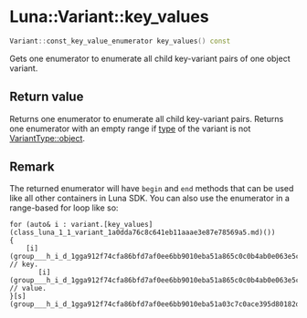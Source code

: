 # Luna::Variant::key_values

```c++
Variant::const_key_value_enumerator key_values() const
```

Gets one enumerator to enumerate all child key-variant pairs of one object variant. 



## Return value
Returns one enumerator to enumerate all child key-variant pairs. Returns one enumerator with an empty range if [type](class_luna_1_1_variant_1a9d24401239f10fa7d53b0e0a53eb90b8.md) of the variant is not [VariantType::object](group___runtime_1ggac1ce0b9d7902d01bfd860c08aed25233aa8cfde6331bd59eb2ac96f8911c4b666.md). 

## Remark
The returned enumerator will have `begin` and `end` methods that can be used like all other containers in Luna SDK. You can also use the enumerator in a range-based for loop like so: 
```
for (auto& i : variant.[key_values](class_luna_1_1_variant_1a0dda76c8c641eb11aaae3e87e78569a5.md)())
{
    [i](group___h_i_d_1gga912f74cfa86bfd7af0ee6bb9010eba51a865c0c0b4ab0e063e5caa3387c1a8741.md).first; // key.
       [i](group___h_i_d_1gga912f74cfa86bfd7af0ee6bb9010eba51a865c0c0b4ab0e063e5caa3387c1a8741.md).second; // value.
}[s](group___h_i_d_1gga912f74cfa86bfd7af0ee6bb9010eba51a03c7c0ace395d80182db07ae2c30f034.md)
```


